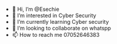 - 👋 Hi, I’m @Esechie
- 👀 I’m interested in Cyber Security
- 🌱 I’m currently learning Cyber security
- 💞️ I’m looking to collaborate on whatspp
- 📫 How to reach me 07052646383

<!---
Esechie/Esechie is a ✨ special ✨ repository because its `README.md` (this file) appears on your GitHub profile.
You can click the Preview link to take a look at your changes.
--->
